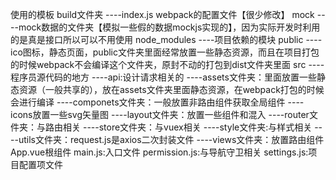 使用的模板
build文件夹
    ----index.js webpack的配置文件【很少修改】
mock
    ----mock数据的文件夹【模拟一些假的数据mockjs实现的】，因为实际开发时利用的是真是接口所以可以不用使用
node_modules
    ----项目依赖的模块
public
    ----ico图标，静态页面，public文件夹里面经常放置一些静态资源，而且在项目打包的时候webpack不会编译这个文件夹，原封不动的打包到dist文件夹里面
src
    ----程序员源代码的地方
    ----api:设计请求相关的
    ----assets文件夹：里面放置一些静态资源（一般共享的），放在assets文件夹里面静态资源，在webpack打包的时候会进行编译
    ----componets文件夹：一般放置非路由组件获取全局组件
    ----icons放置一些svg矢量图
    ----layout文件夹：放置一些组件和混入
    ----router文件夹：与路由相关
    ----store文件夹：与vuex相关
    ----style文件夹:与样式相关
    ----utils文件夹：request.js是axios二次封装文件
    ----views文件夹：放置路由组件
App.vue根组件
main.js:入口文件
permission.js:与导航守卫相关
settings.js:项目配置项文件
